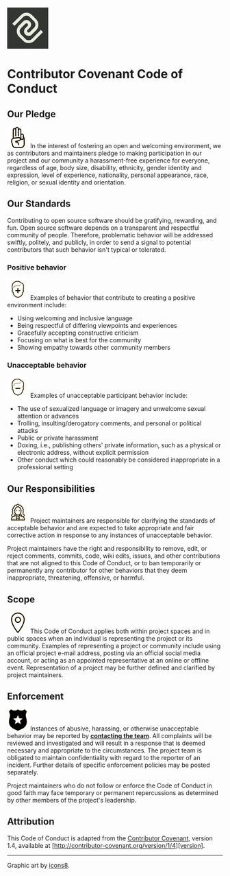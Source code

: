 [![Generator Community Repo][product-repo-logo-image]][product-repo-url]

# Contributor Covenant Code of Conduct

## Our Pledge

![Pledge][pledge-image] In the interest of fostering an open and welcoming environment, we as contributors and maintainers pledge to making participation in our project and our community a harassment-free experience for everyone, regardless of age, body size, disability, ethnicity, gender identity and expression, level of experience, nationality, personal appearance, race, religion, or sexual identity and
orientation.

## Our Standards

Contributing to open source software should be gratifying, rewarding, and fun. Open source software depends on a transparent and respectful community of people. Therefore, problematic behavior will be addressed swiftly, politely, and publicly, in order to send a signal to potential contributors that such behavior isn't typical or tolerated.

### Positive behavior

![Good decisions][good-decision-image] Examples of behavior that contribute to creating a positive environment include:

* Using welcoming and inclusive language
* Being respectful of differing viewpoints and experiences
* Gracefully accepting constructive criticism
* Focusing on what is best for the community
* Showing empathy towards other community members

### Unacceptable behavior

![Bad decisions][bad-decision-image] Examples of unacceptable participant behavior include:

* The use of sexualized language or imagery and unwelcome sexual attention or advances
* Trolling, insulting/derogatory comments, and personal or political attacks
* Public or private harassment
* Doxing, i.e., publishing others' private information, such as a physical or electronic address, without explicit permission
* Other conduct which could reasonably be considered inappropriate in a
  professional setting

## Our Responsibilities

![Investigation][judge-image] Project maintainers are responsible for clarifying the standards of acceptable
behavior and are expected to take appropriate and fair corrective action in
response to any instances of unacceptable behavior.

Project maintainers have the right and responsibility to remove, edit, or
reject comments, commits, code, wiki edits, issues, and other contributions
that are not aligned to this Code of Conduct, or to ban temporarily or
permanently any contributor for other behaviors that they deem inappropriate, threatening, offensive, or harmful.

## Scope

![Scope][scope-image] This Code of Conduct applies both within project spaces and in public spaces
when an individual is representing the project or its community. Examples of
representing a project or community include using an official project e-mail
address, posting via an official social media account, or acting as an appointed
representative at an online or offline event. Representation of a project may be
further defined and clarified by project maintainers.

## Enforcement

![Enforcement][badge-image] Instances of abusive, harassing, or otherwise unacceptable behavior may be
reported by **[contacting the team][team-email-mailto]**. All
complaints will be reviewed and investigated and will result in a response that is deemed necessary and appropriate to the circumstances. The project team is obligated to maintain confidentiality with regard to the reporter of an incident. Further details of specific enforcement policies may be posted separately.

Project maintainers who do not follow or enforce the Code of Conduct in good faith may face temporary or permanent repercussions as determined by other members of the project's leadership.

## Attribution

This Code of Conduct is adapted from the [Contributor Covenant][homepage], version 1.4, available at [http://contributor-covenant.org/version/1/4][version].

---

Graphic art by [icons8](https://icons8.com/).

[bad-decision-image]: /docs/img/icons8/bad-decision.png
[badge-image]: /docs/img/icons8/badge.png
[code-of-conduct-image]: /docs/img/icons8/code-of-conduct.png
[coolors-palette-url]: https://coolors.co/cfdbd5-e8eddf-f5cb5c-242423-333533
[good-decision-image]: /docs/img/icons8/good-decision.png
[homepage]: http://contributor-covenant.org
[judge-image]: /docs/img/icons8/judge.png
[pledge-image]: /docs/img/icons8/pledge-scout-sign.png
[product-repo-logo-image]: ../docs/img/logo-commonalaxy.png
[product-repo-url]: https://github.com/commonality/archetypes
[scope-image]: /docs/img/icons8/map-marker.png
[team-email-mailto]: mailto:greg@swindle.net?Subject=%5Barchetypes%5D%20Code%20of%20conduct%20concern
[team-issues-url]: https://github.com/commonality/archetypes/issues/new
[version]: http://contributor-covenant.org/version/1/4/
